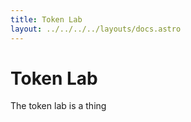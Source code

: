 ```yaml
---
title: Token Lab
layout: ../../../../layouts/docs.astro
---
```


# Token Lab

The token lab is a thing
